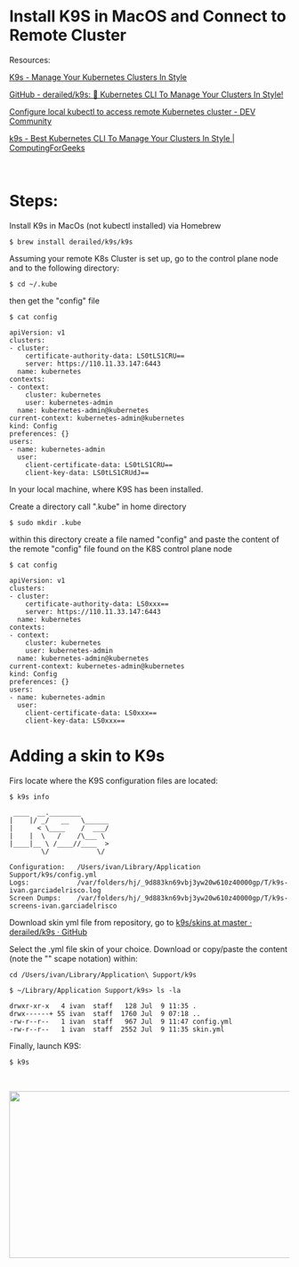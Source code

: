 # Install K9S in MacOS and Connect to Remote Cluster


Resources:

[K9s - Manage Your Kubernetes Clusters In Style](https://k9scli.io/)

[GitHub - derailed/k9s: 🐶 Kubernetes CLI To Manage Your Clusters In Style!](https://github.com/derailed/k9s)

[Configure local kubectl to access remote Kubernetes cluster - DEV Community](https://dev.to/gvelrajan/configure-local-kubectl-to-remote-access-kubernetes-cluster-2g81)


[k9s - Best Kubernetes CLI To Manage Your Clusters In Style \| ComputingForGeeks](https://computingforgeeks.com/k9s-kubernetes-cli-to-manage-clusters-in-style/)

&nbsp;
# Steps:

Install K9s in MacOs (not kubectl installed) via Homebrew
```
$ brew install derailed/k9s/k9s
```

Assuming your remote K8s Cluster is set up, go to the control plane node and to the following directory:
```
$ cd ~/.kube
```
then get the "config" file
```
$ cat config
```
```
apiVersion: v1
clusters:
- cluster:
    certificate-authority-data: LS0tLS1CRU==
    server: https://110.11.33.147:6443
  name: kubernetes
contexts:
- context:
    cluster: kubernetes
    user: kubernetes-admin
  name: kubernetes-admin@kubernetes
current-context: kubernetes-admin@kubernetes
kind: Config
preferences: {}
users:
- name: kubernetes-admin
  user:
    client-certificate-data: LS0tLS1CRU==
    client-key-data: LS0tLS1CRUdJ==
```

In your local machine, where K9S has been installed.

Create a directory call ".kube" in home directory

```
$ sudo mkdir .kube
```

within this directory create a file named "config" and paste the content of the remote "config" file found on the K8S control plane node 
```
$ cat config
```
```
apiVersion: v1
clusters:
- cluster:
    certificate-authority-data: LS0xxx==
    server: https://110.11.33.147:6443
  name: kubernetes
contexts:
- context:
    cluster: kubernetes
    user: kubernetes-admin
  name: kubernetes-admin@kubernetes
current-context: kubernetes-admin@kubernetes
kind: Config
preferences: {}
users:
- name: kubernetes-admin
  user:
    client-certificate-data: LS0xxx==
    client-key-data: LS0xxx==
```

# Adding a skin to K9s

Firs locate where the K9S configuration files are located:
```
$ k9s info                                 
```
```
 ____  __.________
|    |/ _/   __   \______
|      < \____    /  ___/
|    |  \   /    /\___ \
|____|__ \ /____//____  >
        \/            \/

Configuration:   /Users/ivan/Library/Application Support/k9s/config.yml
Logs:            /var/folders/hj/_9d883kn69vbj3yw20w610z40000gp/T/k9s-ivan.garciadelrisco.log
Screen Dumps:    /var/folders/hj/_9d883kn69vbj3yw20w610z40000gp/T/k9s-screens-ivan.garciadelrisco
```

Download skin yml file from repository, go to [k9s/skins at master · derailed/k9s · GitHub](https://github.com/derailed/k9s/tree/master/skins)

Select the .yml file skin of your choice. Download or copy/paste the content (note the "\" scape notation) within:

```
cd /Users/ivan/Library/Application\ Support/k9s
```
```
$ ~/Library/Application Support/k9s> ls -la

drwxr-xr-x   4 ivan  staff   128 Jul  9 11:35 .
drwx------+ 55 ivan  staff  1760 Jul  9 07:18 ..
-rw-r--r--   1 ivan  staff   967 Jul  9 11:47 config.yml
-rw-r--r--   1 ivan  staff  2552 Jul  9 11:35 skin.yml
```

Finally, launch K9S:
```
$ k9s
```
&nbsp;
<p align="center">
<img width="800" height="300" src="https://user-images.githubusercontent.com/67383481/178104204-a5939cf1-1913-4097-b264-96434e2b374c.png">
</p>
&nbsp;

